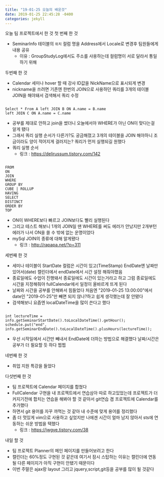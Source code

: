 ```yaml
---
title: "19-01-25 오늘의 배운것"
date: 2019-01-25 22:45:28 -0400
categories: jekyll
---
```


오늘 팀 프로젝트에서 한 것
첫 번째 한 것
* SeminarInfo 테이블의 `위치` 컬럼 명을 Address에서 Locale로 변경후 팀원들에게 내용 공유
  * 이유 : GroupStudyLog에서도 주소를 사용하는데 컬럼명이 서로 달라서 통일하기 위해

두번째 한 것
* Calendar 세미나 hover 할 때 강사 ID값을 NickName으로 표시되게 변경
* nickname을 쓰려면 기존엔 한번의 JOIN으로 사용하던 쿼리를 3개의 테이블 JOIN을 해야돼서 검색해서 쿼리 수정

<pre><code>
Select * From A left JOIN B ON A.name = B.name
left JOIN C ON A.name = C.name
</code></pre>

* 공부를 제대로 안하고 join을 썼더니 오늘에서야 WHERE가 아닌 ON이 맞다는걸 알게 됐다
* 그래서 쿼리 실행 순서가 다른가?도 궁금해졌고 3개의 테이블을 JOIN 해야하니 조금이라도 양이 적어지게 걸러지는? 쿼리가 먼저 실행되길 원했다
* 쿼리 실행 순서 
  * 링크 : <https://delirussum.tistory.com/142>

<pre><code>
FROM
ON
JOIN
WHERE
GROUP BY
CUBE | ROLLUP
HAVING
SELECT
DISTINCT
ORDER BY
TOP
</code></pre>
* ON이 WHERE보다 빠르고 JOIN보다도 빨리 실행된다
* 그리고 테스트 해보니 1개의 JOIN일 땐 WHERE를 써도 에러가 안났지만 2개부턴 에러가 나서 ON을 쓸 수 밖에 없는 운명이었다
* mySql JOIN의 종류에 대해 알게됐다
  * 링크 : <http://rapapa.net/?p=311>
  
세번째 한 것
* 세미나 테이블이 StartDate 컬럼은 시간이 있고(TimeStamp) EndDate엔 날짜만 있어서(date) 캘린더에서 endDate에서 시간 설정 해줘야했음
* 종료일에도 수업이 진행돼서 종료일에도 시간이 있는거라고 하고 그럼 종료일에도 시간을 지정해줘야 fullCalendar에서 일정이 올바르게 뜨게 된다
* 날짜와 시간을 공부를 안해봐서 힘들었다 처음엔 "2019-01-25 13:00:00"에서 date인 "2019-01-25"만 빼면 되지 않나?하고 쉽게 생각했는데 잘 안됐다
* 검색해보니 요즘엔 localDateTime을 많이 쓴다고 했다

<pre><code>
int lectureTime = info.getSeminarStartDate().toLocalDateTime().getHour();
schedule.put("end", info.getSeminarEndDate().toLocalDateTime().plusHours(lectureTime));
</code></pre>

* 우선 시작일에서 시간만 빼내서 EndDate에 더하는 방법으로 해결했다 날짜/시간은 공부가 더 필요할 듯 하다 찝찝

네번째 한 것
* 취업 지원 특강을 들었다

다섯번째 한 것
* 팀 프로젝트에 Calendar 페이지를 합쳤다
* FullCalendar 구현을 내 프로젝트에서 연습삼아 따로 하고있었는데 프로젝트가 더 커지기전에 합치는 연습을 해봐야 할 것 같아서 git연습 겸 프로젝트에 Calendar를 추가했다
* 하면서 git 용어를 자꾸 까먹는 것 같아 내 수준에 맞게 용어를 정리했다
* 좀 더 멋있게 vim으로 사용하고 싶었지만 나에겐 시간이 얼마 남지 않아서 sts에 연동하는 쉬운 방법을 택했다
  * 링크 : <https://jwgye.tistory.com/38>
  
  
 내일 할 것
 * 팀 프로젝트 Planner의 메인 페이지를 만들어보려고 한다
 * 캘린더는 60%정도 구현된 것 같은데 여기서 잠시 스탑하는 이유는 캘린더에 연동될 다른 페이지가 아직 구현이 안됐기 때문이다
 * 이번 주말은 ajax랑 layout 그리고 jquery,script,git등을 공부를 많이  될 것같다
